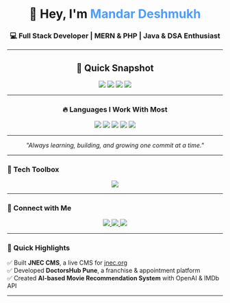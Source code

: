 <h1 align="center">👋 Hey, I'm <span style="color:#4e9cff;">Mandar Deshmukh</span></h1>
<h3 align="center">💻 Full Stack Developer | MERN & PHP | Java & DSA Enthusiast</h3>

---

<h2 align="center">🚀 Quick Snapshot</h2>

<p align="center">
  <img src="https://img.shields.io/badge/Commits%20(2025)-23-blue?style=for-the-badge&logo=git" />
  <img src="https://img.shields.io/badge/Projects-10+-brightgreen?style=for-the-badge&logo=github" />
  <img src="https://img.shields.io/badge/Stars-5+-yellow?style=for-the-badge&logo=starship" />
  <img src="https://img.shields.io/badge/PRs%20Merged-3+-orange?style=for-the-badge&logo=githubactions" />
</p>

---

<h3 align="center">🔥 Languages I Work With Most</h3>

<p align="center">
  <img src="https://img.shields.io/badge/-JavaScript-F7DF1E?style=for-the-badge&logo=javascript&logoColor=black" />
  <img src="https://img.shields.io/badge/-Java-007396?style=for-the-badge&logo=java&logoColor=white" />
  <img src="https://img.shields.io/badge/-PHP-777BB4?style=for-the-badge&logo=php&logoColor=white" />
  <img src="https://img.shields.io/badge/-HTML-E34F26?style=for-the-badge&logo=html5&logoColor=white" />
  <img src="https://img.shields.io/badge/-CSS-1572B6?style=for-the-badge&logo=css3&logoColor=white" />
</p>

---

<p align="center"><em>"Always learning, building, and growing one commit at a time."</em></p>

---

### 🚀 Tech Toolbox
<p align="center">
  <img src="https://skillicons.dev/icons?i=react,nodejs,express,mongodb,mysql,php,html,css,js,java,git,vercel,postman" />
</p>

---

### 🔗 Connect with Me
<p align="center">
  <a href="https://linkedin.com/in/mandardeshmukh8">
    <img src="https://img.shields.io/badge/LinkedIn-0A66C2?style=for-the-badge&logo=linkedin&logoColor=white" />
  </a>
  <a href="mailto:mandardeshmukh863@gmail.com">
    <img src="https://img.shields.io/badge/Gmail-D14836?style=for-the-badge&logo=gmail&logoColor=white" />
  </a>
  <a href="https://mandardeshmukh.vercel.app">
    <img src="https://img.shields.io/badge/Portfolio-000?style=for-the-badge&logo=vercel&logoColor=white" />
  </a>
</p>

---

### 🌟 Quick Highlights
✅ Built **JNEC CMS**, a live CMS for [jnec.org](https://jnec.org/admin)  
✅ Developed **DoctorsHub Pune**, a franchise & appointment platform  
✅ Created **AI-based Movie Recommendation System** with OpenAI & IMDb API  

---
